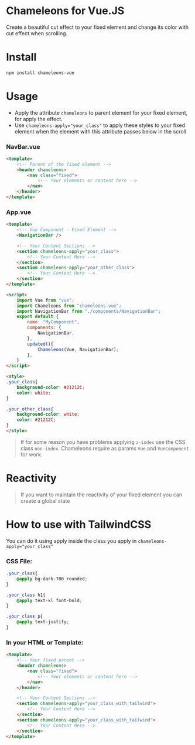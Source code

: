 # Chameleons for Vue.JS

Create a beautiful cut effect to your fixed element and change its color with cut effect when scrolling.

# Install

```bash
npm install chameleons-vue
```

# Usage

- Apply the attribute `chameleons` to parent element for your fixed element, for apply the effect.
- Use `chameleons-apply="your_class"` to apply these styles to your fixed element when the element with this attribute passes below in the scroll

### NavBar.vue

```html
<template>
	<!-- Parent of the fixed element -->
	<header chameleons>
		<nav class="fixed">
			<!-- Your elements or content here -->
		</nav>
	</header>
</template>
```

### App.vue

```html
<template>
	<!-- Vue Component - Fixed Element -->
	<NavigationBar />

	<!-- Your Content Sections -->
	<section chameleons-apply="your_class">
		<!-- Your Content Here -->
	</section>
	<section chameleons-apply="your_other_class">
		<!-- Your Content Here -->
	</section>
</template>

<script>
	import Vue from "vue";
	import Chameleons from "chameleons-vue";
	import NavigationBar from "./components/NavigationBar";
	export default {
		name: "MyComponent",
		components: {
			NavigationBar,
		},
		updated(){
			Chameleons(Vue, NavigationBar);
		},
	}
</script>

<style>
.your_class{
	background-color: #21212C;
	color: white;
}

.your_other_class{
	background-color: white;
	color: #21212C;
}
</style>
```

> If for some reason you have problems applying `z-index` use the CSS class `non-index`. Chameleons require as params `Vue` and `VueComponent` for work.

# Reactivity

> If you want to maintain the reactivity of your fixed element you can create a global state

# How to use with TailwindCSS

You can do it using apply inside the class you apply in `chameleons-apply="your_class"`

### CSS File:

```css
.your_class{
	@apply bg-dark-700 rounded; 
}

.your_class h1{
	@apply text-xl font-bold; 
}

.your_class p{
	@apply text-justify;
}
```

### In your HTML or Template:

```html
<template>
	<!-- Your fixed parent -->
	<header chameleons>
		<nav class="fixed">
			<!-- Your elements or content here -->
		</nav>
	</header>

	<!-- Your Content Sections -->
	<section chameleons-apply="your_class_with_tailwind">
		<!-- Your Content Here -->
	</section>
	<section chameleons-apply="your_class_with_tailwind">
		<!-- Your Content Here -->
	</section>
</template>
```
